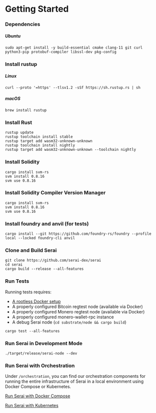 # Getting Started

### Dependencies

##### Ubuntu

```
sudo apt-get install -y build-essential cmake clang-11 git curl python3-pip protobuf-compiler libssl-dev pkg-config
```

### Install rustup

##### Linux

```
curl --proto '=https' --tlsv1.2 -sSf https://sh.rustup.rs | sh
```

##### macOS

```
brew install rustup
```

### Install Rust

```
rustup update
rustup toolchain install stable
rustup target add wasm32-unknown-unknown
rustup toolchain install nightly
rustup target add wasm32-unknown-unknown --toolchain nightly
```

### Install Solidity

```
cargo install svm-rs
svm install 0.8.16
svm use 0.8.16
```

### Install Solidity Compiler Version Manager

```
cargo install svm-rs
svm install 0.8.16
svm use 0.8.16
```

### Install foundry and anvil (for tests)

```
cargo install --git https://github.com/foundry-rs/foundry --profile local --locked foundry-cli anvil
```

### Clone and Build Serai

```
git clone https://github.com/serai-dex/serai
cd serai
cargo build --release --all-features
```

### Run Tests

Running tests requires:

- [A rootless Docker setup](https://docs.docker.com/engine/security/rootless/)
- A properly configured Bitcoin regtest node (available via Docker)
- A properly configured Monero regtest node (available via Docker)
- A properly configured monero-wallet-rpc instance
- A debug Serai node (`cd substrate/node && cargo build`)

```
cargo test --all-features
```

### Run Serai in Development Mode

```
./target/release/serai-node --dev
```

### Run Serai with Orchestration

Under `/orchestration`, you can find our orchestration components for running
the entire infrastructure of Serai in a local environment using Docker Compose
or Kubernetes.

[Run Serai with Docker Compose](../orchestration/README.md)

[Run Serai with Kubernetes](../orchestration/kubernetes/README.md)
